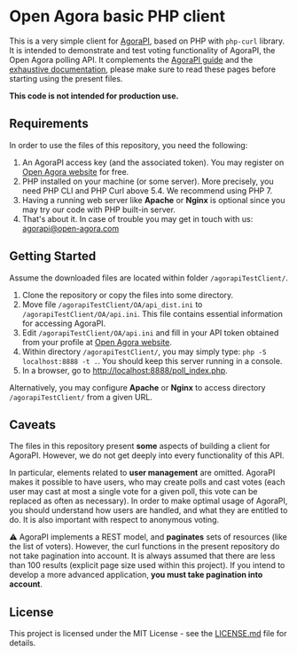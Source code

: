 # Open Agora basic PHP client

This is a very simple client for [AgoraPI](https://www.open-agora.com/en/products/api), based on PHP with `php-curl` library.
It is intended to demonstrate and test voting functionality of AgoraPI, the Open Agora polling API.
It complements the [AgoraPI guide](https://www.open-agora.com/en/products/api-guide) and the [exhaustive documentation](https://api.open-agora.com/docs), please make sure to read these pages before starting using the present files.

**This code is not intended for production use.**

## Requirements

In order to use the files of this repository, you need the following:

1. An AgoraPI access key (and the associated token). You may register on [Open Agora website](https://www.open-agora.com/en/products/api#register) for free.
1. PHP installed on your machine (or some server). More precisely, you need PHP CLI and PHP Curl above 5.4. We recommend using PHP 7.
1. Having a running web server like **Apache** or **Nginx** is optional since you may try our code with PHP built-in server.
1. That's about it. In case of trouble you may get in touch with us: agorapi@open-agora.com

## Getting Started

Assume the downloaded files are located within folder `/agorapiTestClient/`.

1. Clone the repository or copy the files into some directory.
1. Move file `/agorapiTestClient/OA/api_dist.ini` to `/agorapiTestClient/OA/api.ini`. This file contains essential information for accessing AgoraPI.
1. Edit `/agorapiTestClient/OA/api.ini` and fill in your API token obtained from your profile at [Open Agora website](https://www.open-agora.com/user/keys).
1. Within directory `/agorapiTestClient/`, you may simply type: `php -S localhost:8888 -t .`. You should keep this server running in a console.
1. In a browser, go to [http://localhost:8888/poll_index.php](http://localhost:8888/poll_index.php).

Alternatively, you may configure **Apache** or **Nginx** to access directory `/agorapiTestClient/` from a given URL.

## Caveats

The files in this repository present **some** aspects of building a client for AgoraPI. However, we do not get deeply into every functionality of this API.

In particular, elements related to **user management** are omitted.
AgoraPI makes it possible to have users, who may create polls and cast votes (each user may cast at most a single vote for a given poll, this vote can be replaced as often as necessary).
In order to make optimal usage of AgoraPI, you should understand how users are handled, and what they are entitled to do.
It is also important with respect to anonymous voting.

:warning: AgoraPI implements a REST model, and **paginates** sets of resources (like the list of voters).
However, the curl functions in the present repository do not take pagination into account.
It is always assumed that there are less than 100 results (explicit page size used within this project).
If you intend to develop a more advanced application, **you must take pagination into account**.

## License

This project is licensed under the MIT License - see the [LICENSE.md](LICENSE.md) file for details.
